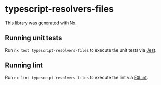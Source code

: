 # typescript-resolvers-files

This library was generated with [Nx](https://nx.dev).

## Running unit tests

Run `nx test typescript-resolvers-files` to execute the unit tests via [Jest](https://jestjs.io).

## Running lint

Run `nx lint typescript-resolvers-files` to execute the lint via [ESLint](https://eslint.org/).
